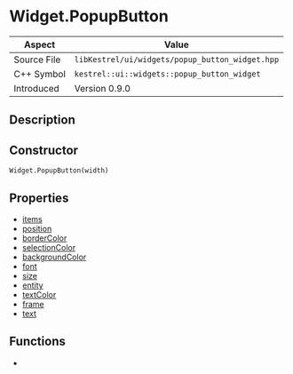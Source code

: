 # Widget.PopupButton
| Aspect | Value |
| --- | --- |
| Source File | `libKestrel/ui/widgets/popup_button_widget.hpp` |
| C++ Symbol | `kestrel::ui::widgets::popup_button_widget` |
| Introduced | Version 0.9.0 |
## Description
## Constructor
```
Widget.PopupButton(width)
```
## Properties

 - [items](items.md)
 - [position](position.md)
 - [borderColor](borderColor.md)
 - [selectionColor](selectionColor.md)
 - [backgroundColor](backgroundColor.md)
 - [font](font.md)
 - [size](size.md)
 - [entity](entity.md)
 - [textColor](textColor.md)
 - [frame](frame.md)
 - [text](text.md)

## Functions

 - [](draw.md)

